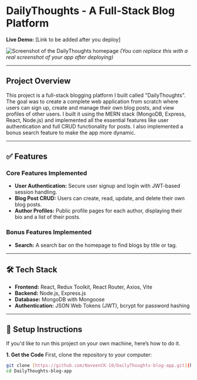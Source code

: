 # DailyThoughts - A Full-Stack Blog Platform

**Live Demo:** [Link to be added after you deploy]

![Screenshot of the DailyThoughts homepage](https://i.imgur.com/example.png)
*(You can replace this with a real screenshot of your app after deploying)*

---
## Project Overview

This project is a full-stack blogging platform I built called "DailyThoughts". The goal was to create a complete web application from scratch where users can sign up, create and manage their own blog posts, and view profiles of other users. I built it using the MERN stack (MongoDB, Express, React, Node.js) and implemented all the essential features like user authentication and full CRUD functionality for posts. I also implemented a bonus search feature to make the app more dynamic.

---
## ✅ Features

### Core Features Implemented
- **User Authentication:** Secure user signup and login with JWT-based session handling.
- **Blog Post CRUD:** Users can create, read, update, and delete their own blog posts.
- **Author Profiles:** Public profile pages for each author, displaying their bio and a list of their posts.

### Bonus Features Implemented
- **Search:** A search bar on the homepage to find blogs by title or tag.

---
## 🛠️ Tech Stack

- **Frontend:** React, Redux Toolkit, React Router, Axios, Vite
- **Backend:** Node.js, Express.js
- **Database:** MongoDB with Mongoose
- **Authentication:** JSON Web Tokens (JWT), bcrypt for password hashing

---
## 🚀 Setup Instructions

If you'd like to run this project on your own machine, here’s how to do it.

**1. Get the Code**
First, clone the repository to your computer:
```bash
git clone [https://github.com/NaveenCK-10/DailyThoughts-blog-app.git](https://github.com/NaveenCK-10/DailyThoughts-blog-app.git)
cd DailyThoughts-blog-app
